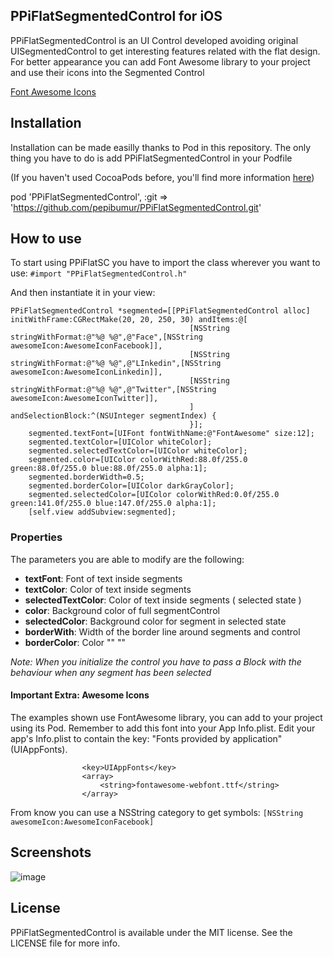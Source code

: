 ## PPiFlatSegmentedControl for iOS

PPiFlatSegmentedControl is an UI Control developed avoiding original UISegmentedControl to get interesting features related with the flat design. 
For better appearance you can add Font Awesome library to your project and use their icons into the Segmented Control

[Font Awesome Icons](http://fortawesome.github.io/Font-Awesome/icons/)

## Installation
Installation can be made easilly thanks to Pod in this repository. The only thing you have to do is add PPiFlatSegmentedControl in your Podfile

(If you haven't used CocoaPods before, you'll find more information [here](http://cocoapods.org/))

pod 'PPiFlatSegmentedControl', :git => 'https://github.com/pepibumur/PPiFlatSegmentedControl.git'

## How to use
To start using PPiFlatSC you have to import the class wherever you want to use:
```#import "PPiFlatSegmentedControl.h"```

And then instantiate it in your view:
```
PPiFlatSegmentedControl *segmented=[[PPiFlatSegmentedControl alloc] initWithFrame:CGRectMake(20, 20, 250, 30) andItems:@[
                                        [NSString stringWithFormat:@"%@ %@",@"Face",[NSString awesomeIcon:AwesomeIconFacebook]],
                                        [NSString stringWithFormat:@"%@ %@",@"LInkedin",[NSString awesomeIcon:AwesomeIconLinkedin]],
                                        [NSString stringWithFormat:@"%@ %@",@"Twitter",[NSString awesomeIcon:AwesomeIconTwitter]],
                                        ] andSelectionBlock:^(NSUInteger segmentIndex) {
                                        }];
    segmented.textFont=[UIFont fontWithName:@"FontAwesome" size:12];
    segmented.textColor=[UIColor whiteColor];
    segmented.selectedTextColor=[UIColor whiteColor];
    segmented.color=[UIColor colorWithRed:88.0f/255.0 green:88.0f/255.0 blue:88.0f/255.0 alpha:1];
    segmented.borderWidth=0.5;
    segmented.borderColor=[UIColor darkGrayColor];
    segmented.selectedColor=[UIColor colorWithRed:0.0f/255.0 green:141.0f/255.0 blue:147.0f/255.0 alpha:1];
    [self.view addSubview:segmented];

```
### Properties
The parameters you are able to modify are the following:
* **textFont**: Font of text inside segments
* **textColor**: Color of text inside segments
* **selectedTextColor**: Color of text inside segments ( selected state )
* **color**: Background color of full segmentControl
* **selectedColor**: Background color for segment in selected state
* **borderWith**: Width of the border line around segments and control
* **borderColor**: Color "" ""

*Note: When you initialize the control you have to pass a Block with the behaviour when any segment has been selected*

#### Important Extra: Awesome Icons
The examples shown use FontAwesome library, you can add to your project using its Pod. Remember to add this font into your App Info.plist. Edit your app's Info.plist to contain the key:
                    "Fonts provided by application" (UIAppFonts).

                    <key>UIAppFonts</key>
                    <array>
                        <string>fontawesome-webfont.ttf</string>
                    </array>
 
From know you can use a NSString category to get symbols:
```[NSString awesomeIcon:AwesomeIconFacebook]```
## Screenshots
![image](http://img202.imageshack.us/img202/5927/faws.png)

## License
PPiFlatSegmentedControl is available under the MIT license. See the LICENSE file for more info.

